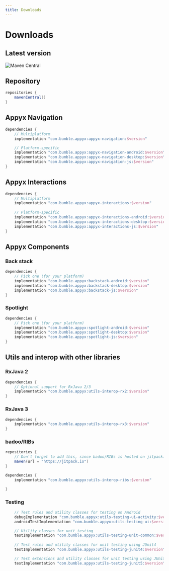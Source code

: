 ```yaml
---
title: Downloads
---
```


# Downloads

## Latest version

![Maven Central](https://img.shields.io/maven-central/v/com.bumble.appyx/appyx-navigation)

## Repository

```groovy
repositories {
    mavenCentral()
}
```


## Appyx Navigation

```groovy
dependencies {
    // Multiplatform
    implementation "com.bumble.appyx:appyx-navigation:$version"

    // Platform-specific
    implementation "com.bumble.appyx:appyx-navigation-android:$version"
    implementation "com.bumble.appyx:appyx-navigation-desktop:$version"
    implementation "com.bumble.appyx:appyx-navigation-js:$version"
}
```

## Appyx Interactions

```groovy
dependencies {
    // Multiplatform
    implementation "com.bumble.appyx:appyx-interactions:$version"
    
    // Platform-specific
    implementation "com.bumble.appyx:appyx-interactions-android:$version"
    implementation "com.bumble.appyx:appyx-interactions-desktop:$version"
    implementation "com.bumble.appyx:appyx-interactions-js:$version"
}
```


## Appyx Components

### Back stack

```groovy
dependencies {
    // Pick one (for your platform)
    implementation "com.bumble.appyx:backstack-android:$version"
    implementation "com.bumble.appyx:backstack-desktop:$version"
    implementation "com.bumble.appyx:backstack-js:$version"
}
```

### Spotlight

```groovy
dependencies {
    // Pick one (for your platform)
    implementation "com.bumble.appyx:spotlight-android:$version"
    implementation "com.bumble.appyx:spotlight-desktop:$version"
    implementation "com.bumble.appyx:spotlight-js:$version"
}
```

## Utils and interop with other libraries

### RxJava 2

```groovy
dependencies {
    // Optional support for RxJava 2/3
    implementation "com.bumble.appyx:utils-interop-rx2:$version"
}
```

### RxJava 3

```groovy
dependencies {
    implementation "com.bumble.appyx:utils-interop-rx3:$version"
}
```

### badoo/RIBs

```groovy
repositories {
    // Don't forget to add this, since badoo/RIBs is hosted on jitpack:
    maven(url = "https://jitpack.io")
}

dependencies {
    implementation "com.bumble.appyx:utils-interop-ribs:$version"

}
```


### Testing

```groovy
    // Test rules and utility classes for testing on Android
    debugImplementation "com.bumble.appyx:utils-testing-ui-activity:$version"
    androidTestImplementation "com.bumble.appyx:utils-testing-ui:$version"

    // Utility classes for unit testing
    testImplementation "com.bumble.appyx:utils-testing-unit-common:$version"
    
    // Test rules and utility classes for unit testing using JUnit4
    testImplementation "com.bumble.appyx:utils-testing-junit4:$version"

    // Test extensions and utility classes for unit testing using JUnit5
    testImplementation "com.bumble.appyx:utils-testing-junit5:$version"
```
